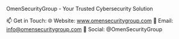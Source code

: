 OmenSecurityGroup - Your Trusted Cybersecurity Solution

📫 Get in Touch:
🌐 Website: www.omensecuritygroup.com
📧 Email: info@omensecuritygroup.com
📱 Social: @OmenSecurityGroup

<!---
OmenSecurityGroup/OmenSecurityGroup is a ✨ special ✨ repository because its `README.md` (this file) appears on your GitHub profile.
You can click the Preview link to take a look at your changes.
--->
